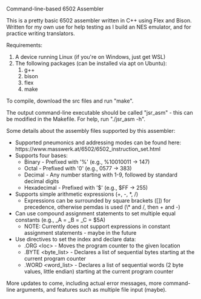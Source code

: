 Command-line-based 6502 Assembler

This is a pretty basic 6502 assembler written in C++ using Flex and Bison. Written for my own use for help testing as I build an NES emulator, and for practice writing translators.

Requirements:
<ol>
	<li>
		A device running Linux (if you're on Windows, just get WSL)
	</li>
	<li>
		The following packages (can be installed via apt on Ubuntu):
		<ol>
			<li>
				g++
			</li>
			<li>
				bison
			</li>
			<li>
				flex
			</li>
			<li>
				make
			</li>
		</ol>
	</li>
</ol>

To compile, download the src files and run "make".

The output command-line executable should be called "jsr_asm" - this can be modified in the Makefile. For help, run "./jsr_asm -h".

Some details about the assembly files supported by this assembler:
<ul>
	<li>
		Supported pneumonics and addressing modes can be found here: https://www.masswerk.at/6502/6502_instruction_set.html
	</li>
	<li>
		Supports four bases:
		<ul>
			<li>
				Binary - Prefixed with '%' (e.g., %10010011 -> 147)
			</li>
			<li>
				Octal - Prefixed with '0' (e.g., 0577 -> 383)
			</li>
			<li>
				Decimal - Any number starting with 1-9, followed by standard decimal digits
			</li>
			<li>
				Hexadecimal	- Prefixed with '$' (e.g., $FF -> 255)
			</li>
		</ul>
	</li>
	<li>
		Supports simple arithmetic expressions (+, -, *, /)
			<ul>
				<li>
					Expressions can be surrounded by square brackets ([]) for precedence, otherwise pemdas is used (\* and /, then + and -)
				</li>
			</ul>
	</li>
	<li>
		Can use compound assignment statements to set multiple equal constants (e.g., _A = _B = _C = $5A)
		<ul>
			<li>
				NOTE: Currently does not support expressions in constant assignment statements - maybe in the future
			</li>
		</ul>
	</li>
	<li>
		Use directives to set the index and declare data:
		<ul>
			<li>
				.ORG &lt;loc&gt; - Moves the program counter to the given location
			</li>
			<li>
				.BYTE &lt;byte_list&gt; - Declares a list of sequential bytes starting at the current program counter
			</li>
			<li>
				.WORD &lt;word_list&gt; - Declares a list of sequential words (2 byte values, little endian) starting at the current program counter 
			</li>
		</ul>
	</li>
</ul>
	

More updates to come, including actual error messages, more command-line arguments, and features such as multiple file input (maybe).
